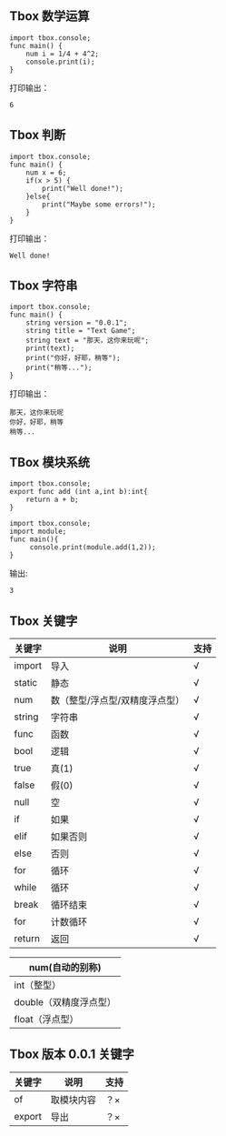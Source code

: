 
## Tbox 数学运算
```tbox
import tbox.console;
func main() {
	num i = 1/4 + 4^2;
	console.print(i);
}
```
打印输出：

```
6
```


## Tbox 判断
```tbox
import tbox.console;
func main() {
    num x = 6;
	if(x > 5) {
		print("Well done!");
	}else{
		print("Maybe some errors!");
	}
}
```
打印输出：
```
Well done!
```


## Tbox 字符串
```tbox
import tbox.console;
func main() {
	string version = "0.0.1";
	string title = "Text Game";
	string text = "那天，这你来玩呢";
	print(text);
	print("你好，好耶，稍等");
	print("稍等...");
}
```
打印输出：

```
那天，这你来玩呢
你好，好耶，稍等
稍等...
```

## TBox 模块系统
```tbox
import tbox.console;
export func add (int a,int b):int{
	return a + b;
}
```

```tbox
import tbox.console;
import module;
func main(){
     console.print(module.add(1,2));
}
```

输出:
```
3
```


## Tbox 关键字

关键字|说明|支持
-|-|-
import|导入|√
static|静态|√
num|数（整型/浮点型/双精度浮点型） |√
string|字符串|√
func|函数|√
bool|逻辑|√
true|真(1)|√
false|假(0)|√
null|空|√
if|如果|√
elif|如果否则|√
else|否则|√
for|循环|√
while|循环|√
break|循环结束|√
for|计数循环|√
return|返回|√



|num(自动的别称)|
|-|
|int（整型） |
|double（双精度浮点型）|
|float（浮点型）|



## Tbox 版本 0.0.1 关键字

关键字|说明|支持
-|-|-
of|取模块内容|？×
export|导出|？×
